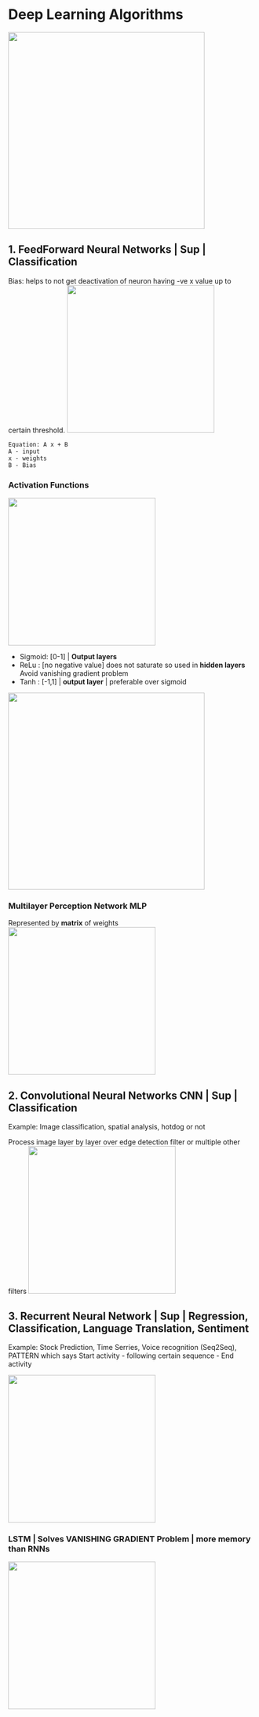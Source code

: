 # Deep Learning Algorithms

<img src="https://i.imgur.com/Xri0x7w.png" height="400" />

## 1. FeedForward Neural Networks | Sup | Classification
Bias: helps to not get deactivation of neuron having -ve x value up to certain threshold.
<img src="https://i.imgur.com/VB4n0DF.png" height="300" />

```
Equation: A x + B
A - input
x - weights
B - Bias
```

### Activation Functions
<img src="https://i.imgur.com/6IWEhKN.png" height="300" />

- Sigmoid: [0-1] | __Output layers__
- ReLu : [no negative value] does not saturate so used in __hidden layers__
        Avoid vanishing gradient problem
- Tanh : [-1,1] | __output layer__ | preferable over sigmoid

<img src="https://i.imgur.com/uyuRqV8.png" height="400" />

### Multilayer Perception Network MLP
Represented by __matrix__ of weights
<img src="https://i.imgur.com/sBJRDIi.png" height="300" />

## 2. Convolutional Neural Networks CNN | Sup | Classification
Example: Image classification, spatial analysis, hotdog or not

Process image layer by layer over edge detection filter or multiple other filters
<img src="https://i.imgur.com/X4YLwlG.png" height="300" />

## 3. Recurrent Neural Network | Sup | Regression, Classification, Language Translation, Sentiment
Example: Stock Prediction, Time Serries, Voice recognition (Seq2Seq), 
PATTERN which says Start activity - following certain sequence - End activity

<img src="https://i.imgur.com/YIWwPYI.png" height="300" />

### LSTM | Solves VANISHING GRADIENT Problem | more memory than RNNs
<img src="https://i.imgur.com/t4ckNET.png" height="300" />